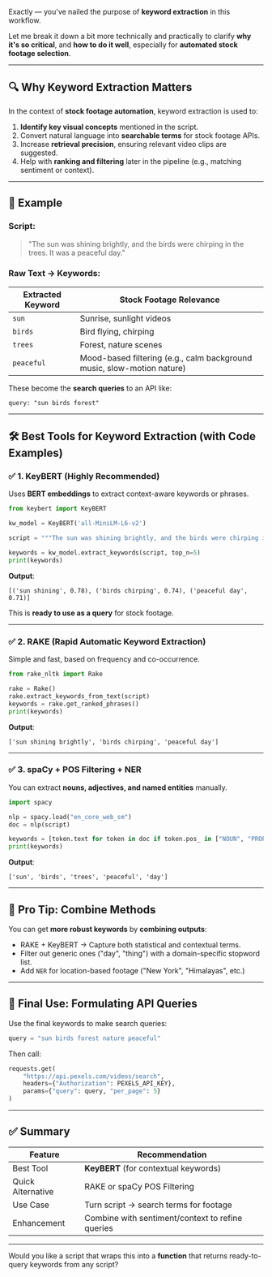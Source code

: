 Exactly — you've nailed the purpose of **keyword extraction** in this workflow.

Let me break it down a bit more technically and practically to clarify **why it's so critical**, and **how to do it well**, especially for **automated stock footage selection**.

---

## 🔍 **Why Keyword Extraction Matters**

In the context of **stock footage automation**, keyword extraction is used to:

1. **Identify key visual concepts** mentioned in the script.
2. Convert natural language into **searchable terms** for stock footage APIs.
3. Increase **retrieval precision**, ensuring relevant video clips are suggested.
4. Help with **ranking and filtering** later in the pipeline (e.g., matching sentiment or context).

---

## 🎯 Example

### **Script:**

> "The sun was shining brightly, and the birds were chirping in the trees. It was a peaceful day."

### **Raw Text → Keywords:**

| Extracted Keyword | Stock Footage Relevance                                                |
| ----------------- | ---------------------------------------------------------------------- |
| `sun`             | Sunrise, sunlight videos                                               |
| `birds`           | Bird flying, chirping                                                  |
| `trees`           | Forest, nature scenes                                                  |
| `peaceful`        | Mood-based filtering (e.g., calm background music, slow-motion nature) |

These become the **search queries** to an API like:

```
query: "sun birds forest"
```

---

## 🛠️ Best Tools for Keyword Extraction (with Code Examples)

### ✅ 1. **KeyBERT** (Highly Recommended)

Uses **BERT embeddings** to extract context-aware keywords or phrases.

```python
from keybert import KeyBERT

kw_model = KeyBERT('all-MiniLM-L6-v2')

script = """The sun was shining brightly, and the birds were chirping in the trees. It was a peaceful day."""

keywords = kw_model.extract_keywords(script, top_n=5)
print(keywords)
```

**Output**:

```plaintext
[('sun shining', 0.78), ('birds chirping', 0.74), ('peaceful day', 0.71)]
```

This is **ready to use as a query** for stock footage.

---

### ✅ 2. **RAKE (Rapid Automatic Keyword Extraction)**

Simple and fast, based on frequency and co-occurrence.

```python
from rake_nltk import Rake

rake = Rake()
rake.extract_keywords_from_text(script)
keywords = rake.get_ranked_phrases()
print(keywords)
```

**Output**:

```plaintext
['sun shining brightly', 'birds chirping', 'peaceful day']
```

---

### ✅ 3. **spaCy + POS Filtering + NER**

You can extract **nouns, adjectives, and named entities** manually.

```python
import spacy

nlp = spacy.load("en_core_web_sm")
doc = nlp(script)

keywords = [token.text for token in doc if token.pos_ in ["NOUN", "PROPN", "ADJ"] and not token.is_stop]
print(keywords)
```

**Output**:

```plaintext
['sun', 'birds', 'trees', 'peaceful', 'day']
```

---

## 🧠 Pro Tip: Combine Methods

You can get **more robust keywords** by **combining outputs**:

* RAKE + KeyBERT → Capture both statistical and contextual terms.
* Filter out generic ones ("day", "thing") with a domain-specific stopword list.
* Add `NER` for location-based footage ("New York", "Himalayas", etc.)

---

## 🧰 Final Use: Formulating API Queries

Use the final keywords to make search queries:

```python
query = "sun birds forest nature peaceful"
```

Then call:

```python
requests.get(
    "https://api.pexels.com/videos/search",
    headers={"Authorization": PEXELS_API_KEY},
    params={"query": query, "per_page": 5}
)
```

---

## ✅ Summary

| Feature           | Recommendation                                   |
| ----------------- | ------------------------------------------------ |
| Best Tool         | **KeyBERT** (for contextual keywords)            |
| Quick Alternative | RAKE or spaCy POS Filtering                      |
| Use Case          | Turn script → search terms for footage           |
| Enhancement       | Combine with sentiment/context to refine queries |

---

Would you like a script that wraps this into a **function** that returns ready-to-query keywords from any script?
